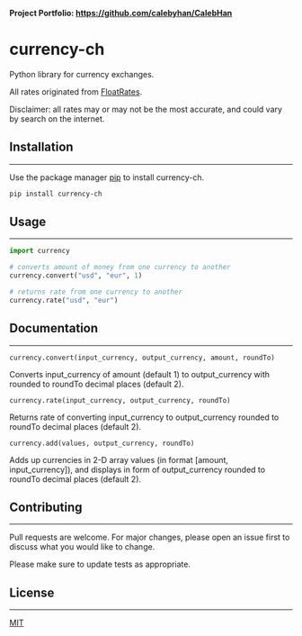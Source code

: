 **Project Portfolio: https://github.com/calebyhan/CalebHan** 

# currency-ch

Python library for currency exchanges.

All rates originated from [FloatRates](https://www.floatrates.com/json-feeds.html).

Disclaimer: all rates may or may not be the most accurate, and could vary by search on the internet.


## Installation
----------------------

Use the package manager [pip](https://pip.pypa.io/en/stable/) to install currency-ch.

```bash
pip install currency-ch
```


## Usage
----------------------

```python
import currency

# converts amount of money from one currency to another
currency.convert("usd", "eur", 1)

# returns rate from one currency to another
currency.rate("usd", "eur")
```


## Documentation
----------------------

``currency.convert(input_currency, output_currency, amount, roundTo)``

Converts input_currency of amount (default 1) to output_currency with rounded to roundTo decimal places (default 2).

``currency.rate(input_currency, output_currency, roundTo)``

Returns rate of converting input_currency to output_currency rounded to roundTo decimal places (default 2).

``currency.add(values, output_currency, roundTo)``

Adds up currencies in 2-D array values (in format [amount, input_currency]), and displays in form of output_currency rounded to roundTo decimal places (default 2).

## Contributing
----------------------

Pull requests are welcome. For major changes, please open an issue first
to discuss what you would like to change.

Please make sure to update tests as appropriate.


## License
----------------------

[MIT](https://choosealicense.com/licenses/mit/)
